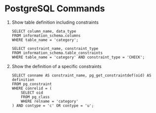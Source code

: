 # **PostgreSQL Commands**

1.  Show table definition including constraints
    ```
    SELECT column_name, data_type
    FROM information_schema.columns
    WHERE table_name = 'category';
    ```
    
    ```
    SELECT constraint_name, constraint_type
    FROM information_schema.table_constraints
    WHERE table_name = 'category' AND constraint_type = 'CHECK';
    ```


2.  Show the definition of a specific constraints
    ```
    SELECT conname AS constraint_name, pg_get_constraintdef(oid) AS definition
    FROM pg_constraint
    WHERE conrelid = (
        SELECT oid
        FROM pg_class
        WHERE relname = 'category'
    ) AND contype = 'c' OR contype = 'u';
    ```